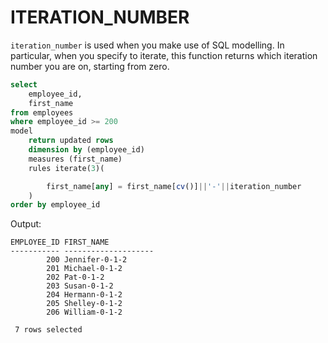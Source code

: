 # ITERATION_NUMBER

`iteration_number` is used when you make use of SQL modelling. In particular, when you specify to iterate, this function returns which iteration number you are on, starting from zero.

```sql
select
    employee_id,
    first_name
from employees
where employee_id >= 200
model
    return updated rows
    dimension by (employee_id)
    measures (first_name)
    rules iterate(3)(

        first_name[any] = first_name[cv()]||'-'||iteration_number
    )
order by employee_id
```

Output:
```
EMPLOYEE_ID FIRST_NAME
----------- --------------------
        200 Jennifer-0-1-2
        201 Michael-0-1-2
        202 Pat-0-1-2
        203 Susan-0-1-2
        204 Hermann-0-1-2
        205 Shelley-0-1-2
        206 William-0-1-2

 7 rows selected
```
